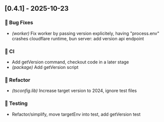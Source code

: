 ## [0.4.1] - 2025-10-23

### 🐛 Bug Fixes

- *(worker)* Fix worker by passing version explicitely, having "process.env" crashes cloudflare runtime, bun server: add version api endpoint

### 🤖 CI

- Add getVersion command, checkout code in a later stage
- *(package)* Add getVersion script

### 🚜 Refactor

- *(tsconfig.lib)* Increase target version to 2024, ignore test files

### 🧪 Testing

- Refactor/simplify, move targetEnv into test, add getVersion test
